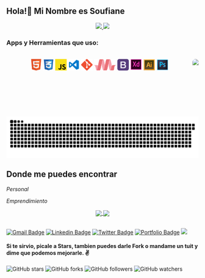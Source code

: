 ## Hola!👋 Mi Nombre es Soufiane
 
<div align="center">
  <a href="https://github.com/soufian3raki">
    <img height="160em" src="https://github-readme-stats.vercel.app/api?username=soufian3raki&show_icons=true&theme=synthwave&include_all_commits=true&count_private=true" />
    <img height="160em" src="https://github-readme-stats.vercel.app/api/top-langs/?username=soufian3raki&layout=compact&langs_count=7&theme=synthwave" />
  </a>
  <br />
</div>

<h3>Apps y Herramientas que uso:</h3>  

<div align="center">
  <br />
  <code><img height="30" src="https://raw.githubusercontent.com/Davermx/Davermx/master/img/Html.png"></code>
  <code><img height="30" src="https://raw.githubusercontent.com/Davermx/Davermx/master/img/Css.png"></code>
  <code><img height="30" src="https://raw.githubusercontent.com/Davermx/Davermx/master/img/Js.png"></code>
  <code><img height="30" src="https://raw.githubusercontent.com/Davermx/Davermx/master/img/Visual.png"></code>
  <code><img height="30" src="https://raw.githubusercontent.com/Davermx/Davermx/master/img/Git.png"></code>
  <code><img height="30" src="https://raw.githubusercontent.com/Davermx/Davermx/master/img/Materializecss.png"></code>
  <code><img height="30" src="https://raw.githubusercontent.com/Davermx/Davermx/master/img/Bootstrap.png"></code>
  <code><img height="30" src="https://raw.githubusercontent.com/Davermx/Davermx/master/img/Xd.png"></code>
  <code><img height="30" src="https://raw.githubusercontent.com/Davermx/Davermx/master/img/Ilustrator.png"></code>
  <code><img height="30" src="https://raw.githubusercontent.com/Davermx/Davermx/master/img/Photoshop.png"></code>
  
  <img align="right" alt=" " height="150" style="border-radius:50px;" src="https://github.com/soufian3raki/portfolio/blob/main/img/icon.svg">
</div>

<div align="center">
  <img align="center" alt=" " src="https://github.com/soufian3raki/soufian3raki/blob/main/github-contribution-grid-snake.svg">
</div>

## Donde me puedes encontrar

_Personal_
 

_Emprendimiento_
 
<div align="center">
  <a href="https://github.com/anuraghazra/github-readme-stats">
    <img align="center" src="https://github-readme-stats.vercel.app/api/pin/?username=anuraghazra&repo=github-readme-stats&theme=synthwave" />
  </a>
  <a href="https://github.com/anuraghazra/anuraghazra.github.io">
    <img align="center" src="https://github-readme-stats.vercel.app/api/pin/?username=anuraghazra&repo=anuraghazra.github.io&theme=synthwave" />
  </a>
</div>
<br>

[![Gmail Badge](https://img.shields.io/badge/-c14438?style=flat&logo=Gmail&logoColor=white&link=mailto:soufiane@programmer.net)](mailto:soufiane@programmer.net)
[![Linkedin Badge](https://img.shields.io/badge/-blue?style=flat-square&logo=Linkedin&logoColor=white&link=)](https://www.linkedin.com/in/abdelrazek-nageh-457511178/)
[![Twitter Badge](https://img.shields.io/badge/-00acee?style=flat&logo=twitter&logoColor=white&link=)](https://www.twitter.com/soufian3raki/)
[![Portfolio Badge](https://img.shields.io/badge/portfolio-web-blueviolet?style=flat&link=https://cv.l5enio.com/)](https://cv.l5enio.com/)
[![](https://komarev.com/ghpvc/?username=soufian3raki&color=blueviolet)](https://cv.l5enio.com/)

#### Si te sirvio, picale a **Stars**, tambien puedes darle **Fork** o mandame un tuit y dime que podemos mejorarle. ✌️
  ![GitHub stars](https://img.shields.io/github/stars/soufian3raki/portfolio?style=social)
  ![GitHub forks](https://img.shields.io/github/forks/soufian3raki/soufian3raki?label=Fork&style=social)
  ![GitHub followers](https://img.shields.io/github/followers/soufian3raki?label=Follow&style=social)
  ![GitHub watchers](https://img.shields.io/github/watchers/soufian3raki/soufian3raki?style=social)
